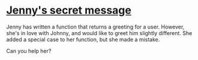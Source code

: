# [Jenny's secret message](https://www.codewars.com/kata/55225023e1be1ec8bc000390)

Jenny has written a function that returns a greeting for a user. However, she's in love with Johnny, and would like to greet him slightly different. She added a special case to her function, but she made a mistake.

Can you help her?
